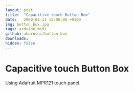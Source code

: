 ```yaml
---
layout: post
title:  "Capacitive touch Button Box"
date:   2000-01-11 12:00:00 +0100
img: button_box.jpg
tags: arduino midi
github: aburnsni/button_box
downloads:
hidden: false
---
```

# Capacitive touch Button Box

Using Adafruit MPR121 touch panel.